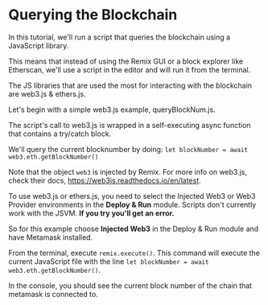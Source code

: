 # Querying the Blockchain

In this tutorial, we'll run a script that queries the blockchain using a JavaScript library.  

This means that instead of using the Remix GUI or a block explorer like Etherscan, we'll use a script in the editor and will run it from the terminal.

The JS libraries that are used the most for interacting with the blockchain are web3.js & ethers.js.

Let's begin with a simple web3.js example, queryBlockNum.js.

The script's call to web3.js is wrapped in a self-executing async function that contains a try/catch block. 

We'll query the current blocknumber by doing:
`let blockNumber = await web3.eth.getBlockNumber()`

Note that the object `web3` is injected by Remix. For more info on web3.js, check their docs, <a href="https://web3js.readthedocs.io/en/latest" target="_blank">https://web3js.readthedocs.io/en/latest</a>.

To use web3.js or ethers.js, you need to select the Injected Web3 or Web3 Provider environments in the **Deploy & Run** module.  Scripts don't currently work with the JSVM. **If you try you'll get an error.**

So for this example choose **Injected Web3** in the Deploy & Run module and have Metamask installed.

From the terminal, execute `remix.execute()`. This command will execute the current JavaScript file with the line `let blockNumber = await web3.eth.getBlockNumber()`.

In the console, you should see the current block number of the chain that metamask is connected to.
